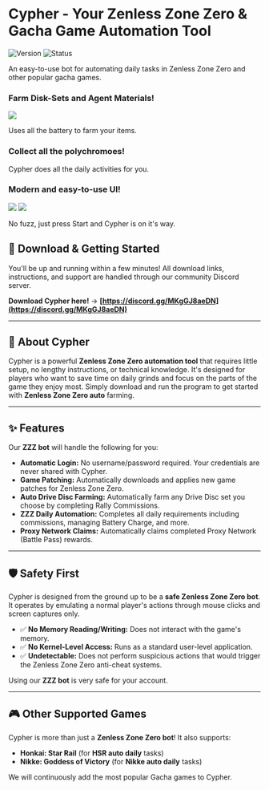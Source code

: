 # Cypher - Your Zenless Zone Zero & Gacha Game Automation Tool

![Version](https://img.shields.io/badge/version-v0.4-blue?style=for-the-badge)
![Status](https://img.shields.io/badge/status-active-success?style=for-the-badge)

An easy-to-use bot for automating daily tasks in Zenless Zone Zero and other popular gacha games.

### Farm Disk-Sets and Agent Materials!

<img src="https://github.com/user-attachments/assets/1cd478c5-a529-465f-b188-bd66a44a8c4d" />

Uses all the battery to farm your items.

### Collect all the polychromoes!

Cypher does all the daily activities for you.

### Modern and easy-to-use UI!

<img src="https://github.com/user-attachments/assets/472c7ca7-8b5c-4ca1-b3b7-9651271db965" />

<img src="https://github.com/user-attachments/assets/9a8969dc-17a7-4b61-9d78-cc8e09f32d32" />

No fuzz, just press Start and Cypher is on it's way.

## 💾 Download & Getting Started

You'll be up and running within a few minutes! All download links, instructions, and support are handled through our community Discord server.

**Download Cypher here!** -> **[https://discord.gg/MKgGJ8aeDN](https://discord.gg/MKgGJ8aeDN)**

---

## 🚀 About Cypher

Cypher is a powerful **Zenless Zone Zero automation tool** that requires little setup, no lengthy instructions, or technical knowledge. It's designed for players who want to save time on daily grinds and focus on the parts of the game they enjoy most. Simply download and run the program to get started with **Zenless Zone Zero auto** farming.

---

## ✨ Features

Our **ZZZ bot** will handle the following for you:

* **Automatic Login:** No username/password required. Your credentials are never shared with Cypher.
* **Game Patching:** Automatically downloads and applies new game patches for Zenless Zone Zero.
* **Auto Drive Disc Farming:** Automatically farm any Drive Disc set you choose by completing Rally Commissions.
* **ZZZ Daily Automation:** Completes all daily requirements including commissions, managing Battery Charge, and more.
* **Proxy Network Claims:** Automatically claims completed Proxy Network (Battle Pass) rewards.

---

## 🛡️ Safety First

Cypher is designed from the ground up to be a **safe Zenless Zone Zero bot**. It operates by emulating a normal player's actions through mouse clicks and screen captures only.

* ✅ **No Memory Reading/Writing:** Does not interact with the game's memory.
* ✅ **No Kernel-Level Access:** Runs as a standard user-level application.
* ✅ **Undetectable:** Does not perform suspicious actions that would trigger the Zenless Zone Zero anti-cheat systems.

Using our **ZZZ bot** is very safe for your account.

---

## 🎮 Other Supported Games

Cypher is more than just a **Zenless Zone Zero bot**! It also supports:

* **Honkai: Star Rail** (for **HSR auto daily** tasks)
* **Nikke: Goddess of Victory** (for **Nikke auto daily** tasks)

We will continuously add the most popular Gacha games to Cypher.

